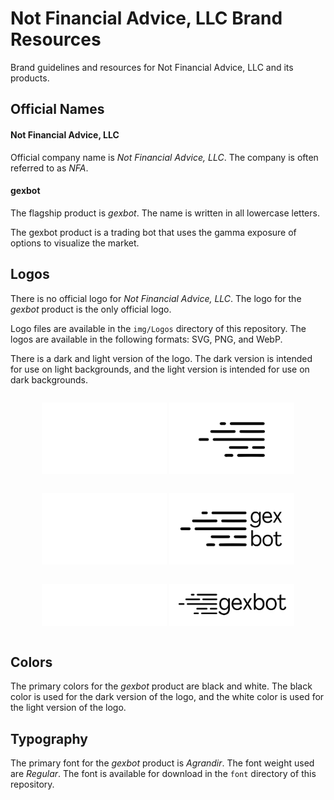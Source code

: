 # Not Financial Advice, LLC Brand Resources

Brand guidelines and resources for Not Financial Advice, LLC and its products.

## Official Names

#### Not Financial Advice, LLC
Official company name is _Not Financial Advice, LLC_. The company is often referred to as _NFA_.

#### gexbot
The flagship product is _gexbot_. The name is written in all lowercase letters. 

The gexbot product is a trading bot that uses the gamma exposure of options to visualize the market.

## Logos

There is no official logo for _Not Financial Advice, LLC_. The logo for the _gexbot_ product is the only official logo.

Logo files are available in the `img/Logos` directory of this repository. The logos are available in the following
formats: SVG, PNG, and WebP.

There is a dark and light version of the logo. The dark version is intended for use on light backgrounds, and the light version is intended for use on dark backgrounds.

<div style="display: flex; justify-content: space-around; flex-direction: column; align-items: center;">
<div style="margin: 1em;">
<img src="https://github.com/nfa-llc/brand-resources/blob/40121a7fe6f4334264ff88b57fe64afa0b417535/img/logo/gexbot/svg/GexBot_Final-only%20graphic_White.svg" width="200" alt="gexbot logo">
<img src="https://github.com/nfa-llc/brand-resources/blob/581cbb3111187ca3bf0c16369740e2dfab31b27a/img/logo/gexbot/svg/GexBot_Finalsvg-only%20graphic_Black.svg" width="200" alt="gexbot logo">
</div>
<div style="margin: 1em;">
<img src="https://github.com/nfa-llc/brand-resources/blob/581cbb3111187ca3bf0c16369740e2dfab31b27a/img/logo/gexbot/svg/GexBot_Finalsvg_White.svg" width="200" alt="gexbot logo">
<img src="https://github.com/nfa-llc/brand-resources/blob/581cbb3111187ca3bf0c16369740e2dfab31b27a/img/logo/gexbot/svg/GexBot_Finalsvg_Black.svg" width="200" alt="gexbot logo">
</div>
<div style="margin: 1em;">
<img src="https://github.com/nfa-llc/brand-resources/blob/581cbb3111187ca3bf0c16369740e2dfab31b27a/img/logo/gexbot/svg/GexBot_Final_Inline_white.svg" width="200" alt="gexbot logo">
<img src="https://github.com/nfa-llc/brand-resources/blob/581cbb3111187ca3bf0c16369740e2dfab31b27a/img/logo/gexbot/svg/GexBot_Finalsvg_Inline_black.svg" width="200" alt="gexbot logo">
</div>
</div>


## Colors
The primary colors for the _gexbot_ product are black and white. The black color is used for the dark version of the logo, and the white color is used for the light version of the logo.

## Typography
The primary font for the _gexbot_ product is _Agrandir_. The font weight used are _Regular_. The font is available for download in the `font` directory of this repository.
